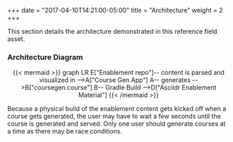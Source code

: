 +++
date = "2017-04-10T14:21:00-05:00"
title = "Architecture"
weight = 2
+++

This section details the architecture demonstrated in this reference field asset.

### Architecture Diagram

<div title="rendered dynamically" align="middle">
{{< mermaid >}}
graph LR
E["Enablement repo"]-- content is parsed and visualized in -->A["Course Gen App"]
A-- generates -->B["coursegen.course"]
B-- Gradle Build -->D["Asciidr Enablement Material"]
{{< /mermaid >}}
</div>

Because a physical build of the enablement content gets kicked off when a course gets generated, the user may have to wait a few seconds until the course is generated and served. Only one user should generate courses at a time as there may be race conditions.
